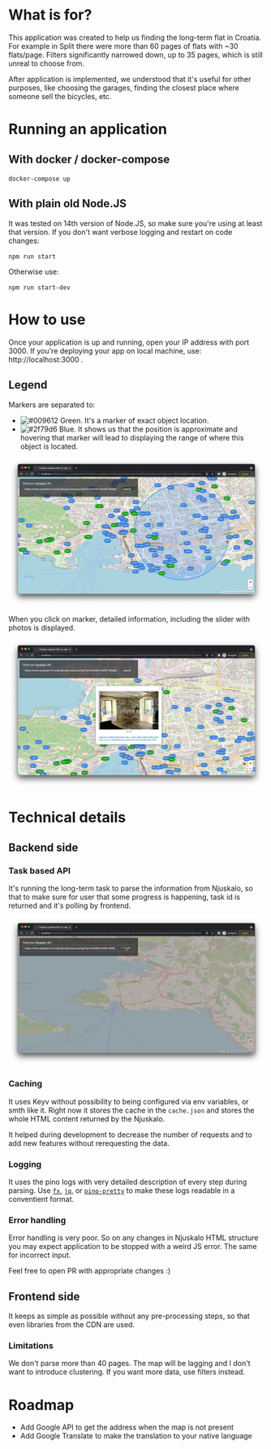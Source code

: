 # What is for?

This application was created to help us finding the long-term flat in Croatia. For example in Split there were more than 60 pages of flats with ~30 flats/page. Filters significantly narrowed down, up to 35 pages, which is still unreal to choose from.

After application is implemented, we understood that it's useful for other purposes, like choosing the garages, finding the closest place where someone sell the bicycles, etc.

# Running an application

## With docker / docker-compose

```shell
docker-compose up
```

## With plain old Node.JS

It was tested on 14th version of Node.JS, so make sure you're using at least that version.
If you don't want verbose logging and restart on code changes:
```shell
npm run start
```

Otherwise use:
```shell
npm run start-dev
```

# How to use

Once your application is up and running, open your IP address with port 3000. If you're deploying your app on local machine, use: http://localhost:3000 .

## Legend

Markers are separated to:


- ![#009612](https://via.placeholder.com/15/009612/000000?text=+) Green. It's a marker of exact object location.
- ![#2f79d6](https://via.placeholder.com/15/2f79d6/000000?text=+) Blue. It shows us that the position is approximate and hovering that marker will lead to displaying the range of where this object is located. 

![Marker circle](./docs/images/marker-circle.png)

When you click on marker, detailed information, including the slider with photos is displayed.

![Modal with details](./docs/images/modal-with-details.png)


# Technical details

## Backend side

### Task based API

It's running the long-term task to parse the information from Njuskalo, 
so that to make sure for user that some progress is happening, task id is returned and it's polling by frontend.

![Preloader and task based API](./docs/images/preloader.png)


### Caching

It uses Keyv without possibility to being configured via env variables, or smth like it.
Right now it stores the cache in the `cache.json` and stores the whole HTML content returned by the Njuskalo.

It helped during development to decrease the number of requests and to add new features without rerequesting the data.

### Logging

It uses the pino logs with very detailed description of every step during parsing. Use [`fx`](https://github.com/antonmedv/fx), [`jq`](https://stedolan.github.io/jq/), or [`pino-pretty`](https://github.com/pinojs/pino-pretty) to make these logs readable in a conventient format.

### Error handling

Error handling is very poor. So on any changes in Njuskalo HTML structure you may expect application to be stopped
with a weird JS error. The same for incorrect input.

Feel free to open PR with appropriate changes :)

## Frontend side

It keeps as simple as possible without any pre-processing steps, so that even libraries from the CDN are used.


### Limitations

We don't parse more than 40 pages. The map will be lagging and I don't want to introduce clustering. If you want more data,
use filters instead.


# Roadmap

- Add Google API to get the address when the map is not present
- Add Google Translate to make the translation to your native language
